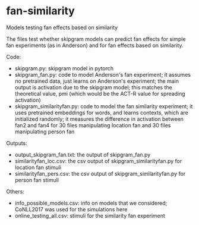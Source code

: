# fan-similarity
Models testing fan effects based on similarity

The files test whether skipgram models can predict fan effects for simple fan experiments (as in Anderson) and for fan effects based on similarity.

Code:

- skipgram.py: skipgram model in pytorch
- skipgram_fan.py: code to model Anderson's fan experiment; it assumes no pretrained data, just learns on Anderson's experiment; the main output is activation due to the skipgram model; this matches the theoretical value, pmi (which would be the ACT-R value for spreading activation)
- skipgram_similarityfan.py: code to model the fan similarity experiment; it uses pretrained embeddings for words, and learns contexts, which are initialized randomly; it measures the difference in activation between fan2 and fan4 for 30 files manipulating location fan and 30 files manipulating person fan

Outputs:
- output_skipgram_fan.txt: the output of skipgram_fan.py
- similarityfan_loc.csv: the csv output of skipgram_similarityfan.py for location fan stimuli
- similarityfan_pers.csv: the csv output of skipgram_similarityfan.py for person fan stimuli

Others:
- info_possible_models.csv: info on models that we considered; CoNLL2017 was used for the simulations here
- online_testing_all.csv: stimuli for the similarity fan experiment
